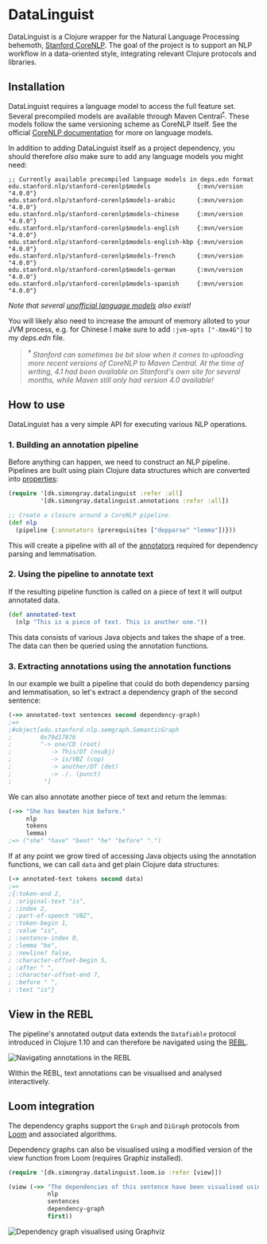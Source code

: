 # DataLinguist
DataLinguist is a Clojure wrapper for the Natural Language Processing behemoth, [Stanford CoreNLP](https://github.com/stanfordnlp/CoreNLP). The goal of the project is to support an NLP workflow in a data-oriented style, integrating relevant Clojure protocols and libraries.

## Installation
DataLinguist requires a language model to access the full feature set. Several precompiled models are available through Maven Central<sup>[†](#maven)</sup>. These models follow the same versioning scheme as CoreNLP itself. See the official [CoreNLP documentation](https://stanfordnlp.github.io/CoreNLP/download.html) for more on language models.

In addition to adding DataLinguist itself as a project dependency, you should therefore _also_ make sure to add any language models you might need:

```edn
;; Currently available precompiled language models in deps.edn format
edu.stanford.nlp/stanford-corenlp$models             {:mvn/version "4.0.0"}
edu.stanford.nlp/stanford-corenlp$models-arabic      {:mvn/version "4.0.0"}
edu.stanford.nlp/stanford-corenlp$models-chinese     {:mvn/version "4.0.0"}
edu.stanford.nlp/stanford-corenlp$models-english     {:mvn/version "4.0.0"}
edu.stanford.nlp/stanford-corenlp$models-english-kbp {:mvn/version "4.0.0"}
edu.stanford.nlp/stanford-corenlp$models-french      {:mvn/version "4.0.0"}
edu.stanford.nlp/stanford-corenlp$models-german      {:mvn/version "4.0.0"}
edu.stanford.nlp/stanford-corenlp$models-spanish     {:mvn/version "4.0.0"}
```

_Note that several [unofficial language models](https://stanfordnlp.github.io/CoreNLP/human-languages.html#models-for-other-languages) also exist!_

You will likely also need to increase the amount of memory alloted to your JVM process, e.g. for Chinese I make sure to add `:jvm-opts ["-Xmx4G"]` to my _deps.edn_ file.

> _<a name="maven"><sup>†</sup></a> Stanford can sometimes be bit slow when it comes to uploading more recent versions of CoreNLP to Maven Central. At the time of writing, 4.1 had been available on Stanford's own site for several months, while Maven still only had version 4.0 available!_

## How to use
DataLinguist has a very simple API for executing various NLP operations.

### 1. Building an annotation pipeline
Before anything can happen, we need to construct an NLP pipeline. Pipelines are built using plain Clojure data structures which are converted into
[properties](https://github.com/stanfordnlp/CoreNLP/blob/master/src/edu/stanford/nlp/pipeline/StanfordCoreNLP.properties):

```Clojure
(require '[dk.simongray.datalinguist :refer :all]
         '[dk.simongray.datalinguist.annotations :refer :all])

;; Create a closure around a CoreNLP pipeline.
(def nlp
  (pipeline {:annotators (prerequisites ["depparse" "lemma"])}))
```

This will create a pipeline with all of the [annotators](https://stanfordnlp.github.io/CoreNLP/annotators.html) required for dependency parsing and lemmatisation.

### 2. Using the pipeline to annotate text
If the resulting pipeline function is called on a piece of text it will output annotated data.

```Clojure
(def annotated-text
  (nlp "This is a piece of text. This is another one."))
```

This data consists of various Java objects and takes the shape of a tree. The data can then be queried using the annotation functions.

### 3. Extracting annotations using the annotation functions
In our example we built a pipeline that could do both dependency parsing and lemmatisation, so let's extract a dependency graph of the second sentence:

```Clojure
(->> annotated-text sentences second dependency-graph)
;=>
;#object[edu.stanford.nlp.semgraph.SemanticGraph
;        0x79d17876
;        "-> one/CD (root)
;           -> This/DT (nsubj)
;           -> is/VBZ (cop)
;           -> another/DT (det)
;           -> ./. (punct)
;         "]
```

We can also annotate another piece of text and return the lemmas:

```Clojure
(->> "She has beaten him before."
     nlp
     tokens
     lemma)
;=> ("she" "have" "beat" "he" "before" ".")
```

If at any point we grow tired of accessing Java objects using the annotation functions, we can call `data` and get plain Clojure data structures:

```Clojure
(-> annotated-text tokens second data)
;=>
;{:token-end 2,
; :original-text "is",
; :index 2,
; :part-of-speech "VBZ",
; :token-begin 1,
; :value "is",
; :sentence-index 0,
; :lemma "be",
; :newline? false,
; :character-offset-begin 5,
; :after " ",
; :character-offset-end 7,
; :before " ",
; :text "is"}
```

## View in the REBL
The pipeline's annotated output data extends the `Datafiable` protocol introduced in Clojure 1.10 and can therefore be navigated using the [REBL](https://github.com/cognitect-labs/REBL-distro).
 
![Navigating annotations in the REBL](https://raw.githubusercontent.com/simongray/corenlp-clj/master/doc/rebl_example.png)

Within the REBL, text annotations can be visualised and analysed interactively.

## Loom integration
The dependency graphs support the `Graph` and `DiGraph` protocols from [Loom](https://github.com/aysylu/loom) and associated algorithms.

Dependency graphs can also be visualised using a modified version of the view function from Loom (requires Graphiz installed).

```Clojure
(require '[dk.simongray.datalinguist.loom.io :refer [view]])

(view (->> "The dependencies of this sentence have been visualised using Graphviz."
           nlp
           sentences
           dependency-graph
           first))
```

![Dependency graph visualised using Graphviz](https://raw.githubusercontent.com/simongray/corenlp-clj/master/doc/graphviz_example.png)
